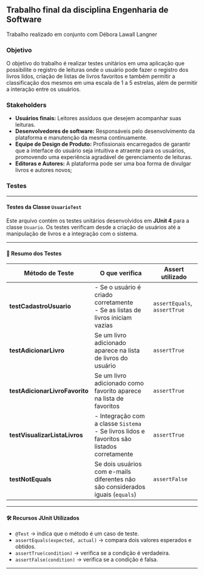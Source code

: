 ## Trabalho final da disciplina Engenharia de Software

Trabalho realizado em conjunto com Débora Lawall Langner 

### Objetivo 
<p>O objetivo do trabalho é realizar testes unitários em uma aplicação que possibilite o registro de leituras
onde o usuário pode fazer o registro dos livros lidos, criação de listas de livros favoritos e também permitir a classificação dos mesmos em uma escala de 1 a 5
estrelas, além de permitir a interação entre os usuários.</p>

### Stakeholders 

- **Usuários finais:**  Leitores assíduos que desejem acompanhar suas leituras.
- **Desenvolvedores de software:** Responsáveis pelo desenvolvimento da plataforma
e manutenção da mesma continuamente.
- **Equipe de Design de Produto:** Profissionais encarregados de garantir que a interface do usuário seja intuitiva e atraente para os usuários, promovendo uma
experiência agradável de gerenciamento de leituras.
- **Editoras e Autores:** A plataforma pode ser uma boa forma de divulgar livros e
autores novos;

### Testes 
---

#### Testes da Classe `UsuarioTest`

Este arquivo contém os testes unitários desenvolvidos em **JUnit 4** para a classe `Usuario`. Os testes verificam desde a criação de usuários até a manipulação de livros e a integração com o sistema.

---

#### 📌 Resumo dos Testes

| Método de Teste              | O que verifica                                                                 | Assert utilizado                           |
|-------------------------------|-------------------------------------------------------------------------------|---------------------------------------------|
| **testCadastroUsuario**       | - Se o usuário é criado corretamente<br>- Se as listas de livros iniciam vazias | `assertEquals`, `assertTrue`               |
| **testAdicionarLivro**        | Se um livro adicionado aparece na lista de livros do usuário                  | `assertTrue`                                |
| **testAdicionarLivroFavorito**| Se um livro adicionado como favorito aparece na lista de favoritos             | `assertTrue`                                |
| **testVisualizarListaLivros** | - Integração com a classe `Sistema`<br>- Se livros lidos e favoritos são listados corretamente | `assertTrue`                                |
| **testNotEquals**             | Se dois usuários com e-mails diferentes não são considerados iguais (`equals`) | `assertFalse`                               |

---

#### 🛠️ Recursos JUnit Utilizados

- `@Test` → indica que o método é um caso de teste.  
- `assertEquals(expected, actual)` → compara dois valores esperados e obtidos.  
- `assertTrue(condition)` → verifica se a condição é verdadeira.  
- `assertFalse(condition)` → verifica se a condição é falsa.  

---
